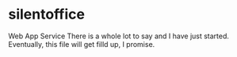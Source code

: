 # silentoffice
Web App Service
There is a whole lot to say and I have just started. Eventually, this file will get filld up, I promise.
